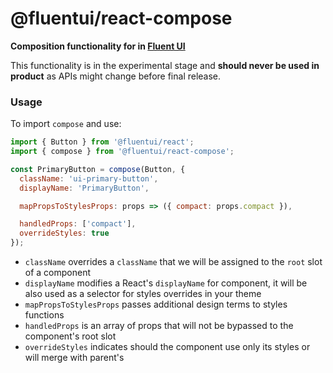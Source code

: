 # @fluentui/react-compose

**Composition functionality for in [Fluent UI](https://aka.ms/fluent-ui/)**

This functionality is in the experimental stage and **should never be used in product** as APIs might change before final release.

### Usage

To import `compose` and use:

```js
import { Button } from '@fluentui/react';
import { compose } from '@fluentui/react-compose';

const PrimaryButton = compose(Button, {
  className: 'ui-primary-button',
  displayName: 'PrimaryButton',

  mapPropsToStylesProps: props => ({ compact: props.compact }),

  handledProps: ['compact'],
  overrideStyles: true
});
```

- `className` overrides a `className` that we will be assigned to the `root` slot of a component
- `displayName` modifies a React's `displayName` for component, it will be also used as a selector for styles overrides in your theme
- `mapPropsToStylesProps` passes additional design terms to styles functions
- `handledProps` is an array of props that will not be bypassed to the component's root slot
- `overrideStyles` indicates should the component use only its styles or will merge with parent's
